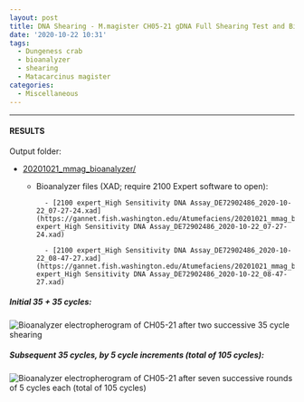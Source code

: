 ```yaml
---
layout: post
title: DNA Shearing - M.magister CH05-21 gDNA Full Shearing Test and Bioanalyzer
date: '2020-10-22 10:31'
tags:
  - Dungeness crab
  - bioanalyzer
  - shearing
  - Matacarcinus magister
categories:
  - Miscellaneous
---
```




---

#### RESULTS

Output folder:

- [20201021_mmag_bioanalyzer/](https://gannet.fish.washington.edu/Atumefaciens/20201021_mmag_bioanalyzer/)

    - Bioanalyzer files (XAD; require 2100 Expert software to open):

			- [2100 expert_High Sensitivity DNA Assay_DE72902486_2020-10-22_07-27-24.xad](https://gannet.fish.washington.edu/Atumefaciens/20201021_mmag_bioanalyzer/2100 expert_High Sensitivity DNA Assay_DE72902486_2020-10-22_07-27-24.xad)

			- [2100 expert_High Sensitivity DNA Assay_DE72902486_2020-10-22_08-47-27.xad](https://gannet.fish.washington.edu/Atumefaciens/20201021_mmag_bioanalyzer/2100 expert_High Sensitivity DNA Assay_DE72902486_2020-10-22_08-47-27.xad)

##### Initial 35 + 35 cycles:

![Bioanalyzer electropherogram of CH05-21 after two successive 35 cycle shearing](https://gannet.fish.washington.edu/Atumefaciens/20201022_mmag_bioanalyzer/20201022_mmag_bioanalyzer_electropoherogram_CHO5-21_sheared-70-cyles.JPG)

##### Subsequent 35 cycles, by 5 cycle increments (total of 105 cycles):

![Bioanalyzer electropherogram of CH05-21 after seven successive rounds of 5 cycles each (total of 105 cycles)](https://gannet.fish.washington.edu/Atumefaciens/20201022_mmag_bioanalyzer/20201022_mmag_bioanalyzer_electropoherogram_CHO5-21_sheared-70+35-by-5s-cyles.JPG)
